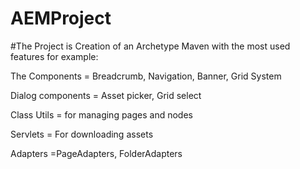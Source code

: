 # AEMProject


#The Project is Creation of an Archetype Maven with the most used features for example:

The Components = Breadcrumb, Navigation, Banner, Grid System 

Dialog components = Asset picker, Grid select 

Class Utils = for managing pages and nodes 

Servlets = For downloading assets 

Adapters =PageAdapters, FolderAdapters 
